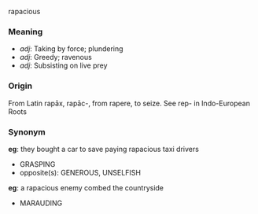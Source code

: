 rapacious
### Meaning
+ _adj_: Taking by force; plundering
+ _adj_: Greedy; ravenous
+ _adj_: Subsisting on live prey

### Origin

From Latin rapāx, rapāc-, from rapere, to seize. See rep- in Indo-European Roots

### Synonym

__eg__: they bought a car to save paying rapacious taxi drivers

+ GRASPING
+ opposite(s): GENEROUS, UNSELFISH

__eg__: a rapacious enemy combed the countryside

+ MARAUDING


